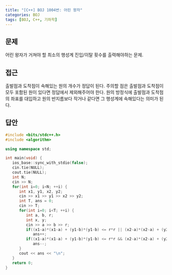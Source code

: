 ```yaml
---
title: "[C++] BOJ 1004번: 어린 왕자"
categories: BOJ
tags: [BOJ, C++, 기하학]
---
```


## 문제

어린 왕자가 거쳐야 할 최소의 행성계 진입/이탈 횟수를 출력해야하는 문제.

## 접근

출발점과 도착점이 속해있는 원의 개수가 정답이 된다. 주의할 점은 출발점과 도착점이 모두 포함된 원이 있다면 정답에서 제외해주어야 한다. 원의 방정식에 출발점과 도착점의 좌표를 대입하고 원의 반지름보다 작거나 같다면 그 행성계에 속해있다는 의미가 된다.

## 답안

```cpp
#include <bits/stdc++.h>
#include <algorithm>

using namespace std;

int main(void) {
   ios_base::sync_with_stdio(false);
   cin.tie(NULL);
   cout.tie(NULL);
   int N;
   cin >> N;
   for(int i=0; i<N; ++i) {
      int x1, y1, x2, y2;
      cin >> x1 >> y1 >> x2 >> y2;
      int T, ans = 0;
      cin >> T;
      for(int i=0; i<T; ++i) {
         int a, b, r;
         int x, y;
         cin >> a >> b >> r;
         if((x1-a)*(x1-a) + (y1-b)*(y1-b) <= r*r || (x2-a)*(x2-a) + (y2-b)*(y2-b) <= r*r) 
            ans++;
         if((x1-a)*(x1-a) + (y1-b)*(y1-b) <= r*r && (x2-a)*(x2-a) + (y2-b)*(y2-b) <= r*r)
            ans--;
      }
      cout << ans << "\n";
   }
   return 0;
}
```